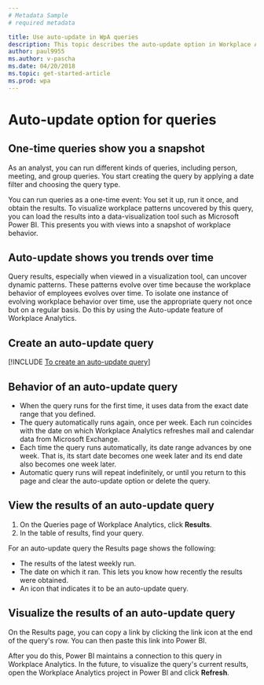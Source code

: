 ```yaml
---
# Metadata Sample
# required metadata

title: Use auto-update in WpA queries 
description: This topic describes the auto-update option in Workplace Analytics queries.     
author: paul9955
ms.author: v-pascha
ms.date: 04/20/2018
ms.topic: get-started-article
ms.prod: wpa
---
```


# Auto-update option for queries

## One-time queries show you a snapshot

As an analyst, you can run different kinds of queries, including person, meeting, and group queries. You start creating the query by applying a date filter and choosing the query type.

You can run queries as a one-time event: You set it up, run it once, and obtain the results. To visualize workplace patterns uncovered by this query, you can load the results into a data-visualization tool such as Microsoft Power BI. This presents you with views into a snapshot of workplace behavior. 

## Auto-update shows you trends over time

Query results, especially when viewed in a visualization tool, can uncover dynamic patterns. These patterns evolve over time because the workplace behavior of employees evolves over time. To isolate one instance of evolving workplace behavior over time, use the appropriate query not once but on a regular basis. Do this by using the Auto-update feature of Workplace Analytics. 

## Create an auto-update query

[!INCLUDE [To create an auto-update query](../Includes/to-create-auto-update-query.md)]

## Behavior of an auto-update query

 * When the query runs for the first time, it uses data from the exact date range that you defined.
 * The query automatically runs again, once per week. Each run coincides with the date on which Workplace Analytics refreshes mail and calendar data from Microsoft Exchange. 
 * Each time the query runs automatically, its date range advances by one week. That is, its start date becomes one week later and its end date also becomes one week later.  
 * Automatic query runs will repeat indefinitely, or until you return to this page and clear the auto-update option or delete the query. 

## View the results of an auto-update query

1. On the Queries page of Workplace Analytics, click **Results**.  
2. In the table of results, find your query. 

For an auto-update query the Results page shows the following: 

 * The results of the latest weekly run.
 * The date on which it ran. This lets you know how recently the results were obtained. 
 * An icon that indicates it to be an auto-update query.

## Visualize the results of an auto-update query

On the Results page, you can copy a link by clicking the link icon at the end of the query's row. You can then paste this link into Power BI. 

After you do this, Power BI maintains a connection to this query in Workplace Analytics. In the future, to visualize the query's current results, open the Workplace Analytics project in Power BI and click **Refresh**. 

